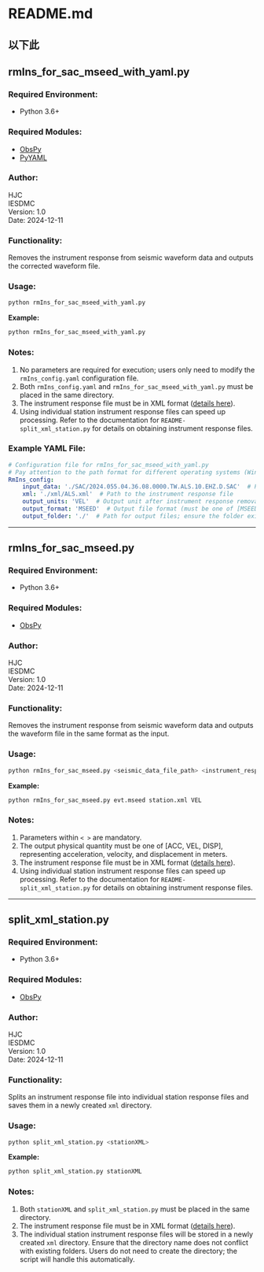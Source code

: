 # README.md

## 以下此
## rmIns_for_sac_mseed_with_yaml.py

### Required Environment:
- Python 3.6+

### Required Modules:
- [ObsPy](https://docs.obspy.org/)
- [PyYAML](https://pypi.org/project/PyYAML/)

### Author:
HJC  
IESDMC  
Version: 1.0  
Date: 2024-12-11

### Functionality:
Removes the instrument response from seismic waveform data and outputs the corrected waveform file.

### Usage:
```bash
python rmIns_for_sac_mseed_with_yaml.py
```
**Example:**  
```bash
python rmIns_for_sac_mseed_with_yaml.py
```

### Notes:
1. No parameters are required for execution; users only need to modify the `rmIns_config.yaml` configuration file.
2. Both `rmIns_config.yaml` and `rmIns_for_sac_mseed_with_yaml.py` must be placed in the same directory.
3. The instrument response file must be in XML format ([details here](https://www.fdsn.org/xml/station/)).
4. Using individual station instrument response files can speed up processing. Refer to the documentation for `README-split_xml_station.py` for details on obtaining instrument response files.

### Example YAML File:
```yaml
# Configuration file for rmIns_for_sac_mseed_with_yaml.py
# Pay attention to the path format for different operating systems (Windows: '\', Linux: '/')
RmIns_config:
    input_data: './SAC/2024.055.04.36.08.0000.TW.ALS.10.EHZ.D.SAC'  # Path to the seismic waveform file
    xml: './xml/ALS.xml'  # Path to the instrument response file
    output_units: 'VEL'  # Output unit after instrument response removal (must be one of [ACC, VEL, DISP], representing acceleration, velocity, and displacement in meters)
    output_format: 'MSEED'  # Output file format (must be one of [MSEED, SAC, DEFAULT]; DEFAULT retains the input file format)
    output_folder: './'  # Path for output files; ensure the folder exists and the path is correct
```
---
## rmIns_for_sac_mseed.py
### Required Environment:
- Python 3.6+
### Required Modules:
- [ObsPy](https://docs.obspy.org/)
### Author:
HJC  
IESDMC  
Version: 1.0  
Date: 2024-12-11
### Functionality:
Removes the instrument response from seismic waveform data and outputs the waveform file in the same format as the input.
### Usage:
```bash
python rmIns_for_sac_mseed.py <seismic_data_file_path> <instrument_response_file_path> <output_physical_quantity>
```
**Example:**  
```bash
python rmIns_for_sac_mseed.py evt.mseed station.xml VEL
```

### Notes:
1. Parameters within `< >` are mandatory.
2. The output physical quantity must be one of [ACC, VEL, DISP], representing acceleration, velocity, and displacement in meters.
3. The instrument response file must be in XML format ([details here](https://www.fdsn.org/xml/station/)).
4. Using individual station instrument response files can speed up processing. Refer to the documentation for `README-split_xml_station.py` for details on obtaining instrument response files.

---

## split_xml_station.py

### Required Environment:
- Python 3.6+

### Required Modules:
- [ObsPy](https://docs.obspy.org/)

### Author:
HJC  
IESDMC  
Version: 1.0  
Date: 2024-12-11

### Functionality:
Splits an instrument response file into individual station response files and saves them in a newly created `xml` directory.

### Usage:
```bash
python split_xml_station.py <stationXML>
```
**Example:**  
```bash
python split_xml_station.py stationXML
```

### Notes:
1. Both `stationXML` and `split_xml_station.py` must be placed in the same directory.
2. The instrument response file must be in XML format ([details here](https://www.fdsn.org/xml/station/)).
3. The individual station instrument response files will be stored in a newly created `xml` directory. Ensure that the directory name does not conflict with existing folders. Users do not need to create the directory; the script will handle this automatically.
